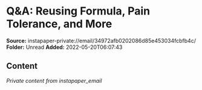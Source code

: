 # Q&A: Reusing Formula, Pain Tolerance, and More

**Source:** instapaper-private://email/34972afb0202086d85e453034fcbfb4c/
**Folder:** Unread
**Added:** 2022-05-20T06:07:43




## Content
*Private content from instapaper_email*
